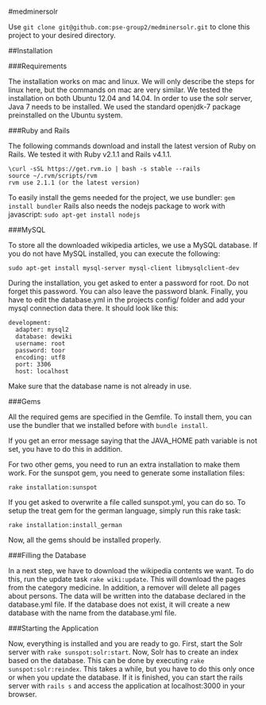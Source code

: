 #medminersolr

Use ```git clone git@github.com:pse-group2/medminersolr.git``` to clone this project to your desired directory.

##Installation

###Requirements

The installation works on mac and linux. We will only describe the steps for linux here, but the commands on mac are very similar. We tested the installation on both Ubuntu 12.04 and 14.04.
In order to use the solr server, Java 7 needs to be installed. We used the standard openjdk-7 package preinstalled on the Ubuntu system.

###Ruby and Rails

The following commands download and install the latest version of Ruby on Rails. We tested it with Ruby v2.1.1 and Rails v4.1.1.
```
\curl -sSL https://get.rvm.io | bash -s stable --rails
source ~/.rvm/scripts/rvm
rvm use 2.1.1 (or the latest version)
```
To easily install the gems needed for the project, we use bundler:
```gem install bundler```
Rails also needs the nodejs package to work with javascript:
```sudo apt-get install nodejs```

###MySQL

To store all the downloaded wikipedia articles, we use a MySQL database. If you do not have MySQL installed, you can execute the following:
```
sudo apt-get install mysql-server mysql-client libmysqlclient-dev
```
During the installation, you get asked to enter a password for root. Do not forget this password. You can also leave the password blank. Finally, you have to edit the database.yml in the projects config/ folder and add your mysql connection data there. It should look like this:
```
development:
  adapter: mysql2
  database: dewiki
  username: root
  password: toor
  encoding: utf8
  port: 3306
  host: localhost
```

Make sure that the database name is not already in use.

###Gems

All the required gems are specified in the Gemfile. To install them, you can use the bundler that we installed before with ```bundle install```.

If you get an error message saying that the JAVA_HOME path variable is not set, you have to do this in addition.

For two other gems, you need to run an extra installation to make them work. For the sunspot gem, you need to generate some installation files:
```
rake installation:sunspot
```
If you get asked to overwrite a file called sunspot.yml, you can do so.
To setup the treat gem for the german language, simply run this rake task:
```
rake installation:install_german
```
Now, all the gems should be installed properly.

###Filling the Database

In a next step, we have to download the wikipedia contents we want. To do this, run the update task ```rake wiki:update```. This will download the pages from the category medicine. In addition, a remover will delete all pages about persons. The data will be written into the database declared in the database.yml file. If the database does not exist, it will create a new database with the name from the database.yml file.

###Starting the Application

Now, everything is installed and you are ready to go. First, start the Solr server with ```rake sunspot:solr:start```. Now, Solr has to create an index based on the database. This can be done by executing ```rake sunspot:solr:reindex```. This takes a while, but you have to do this only once or when you update the database. If it is finished, you can start the rails server with ```rails s``` and access the application at localhost:3000 in your browser.


